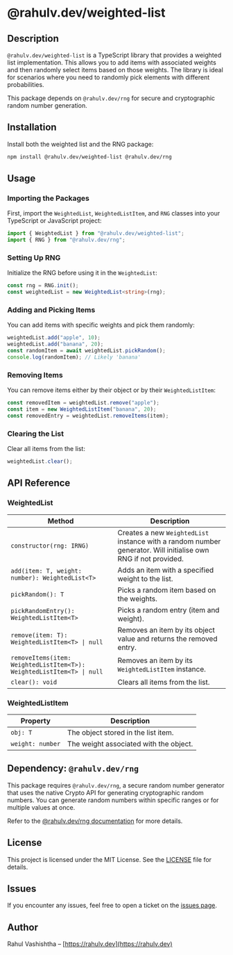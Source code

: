 # @rahulv.dev/weighted-list

## Description

`@rahulv.dev/weighted-list` is a TypeScript library that provides a weighted list implementation. This allows you to add items with associated weights and then randomly select items based on those weights. The library is ideal for scenarios where you need to randomly pick elements with different probabilities.

This package depends on `@rahulv.dev/rng` for secure and cryptographic random number generation.

## Installation

Install both the weighted list and the RNG package:

```bash
npm install @rahulv.dev/weighted-list @rahulv.dev/rng
```

## Usage

### Importing the Packages

First, import the `WeightedList`, `WeightedListItem`, and `RNG` classes into your TypeScript or JavaScript project:

```typescript
import { WeightedList } from "@rahulv.dev/weighted-list";
import { RNG } from "@rahulv.dev/rng";
```

### Setting Up RNG

Initialize the RNG before using it in the `WeightedList`:

```typescript
const rng = RNG.init();
const weightedList = new WeightedList<string>(rng);
```

### Adding and Picking Items

You can add items with specific weights and pick them randomly:

```typescript
weightedList.add("apple", 10);
weightedList.add("banana", 20);
const randomItem = await weightedList.pickRandom();
console.log(randomItem); // Likely 'banana'
```

### Removing Items

You can remove items either by their object or by their `WeightedListItem`:

```typescript
const removedItem = weightedList.remove("apple");
const item = new WeightedListItem("banana", 20);
const removedEntry = weightedList.removeItems(item);
```

### Clearing the List

Clear all items from the list:

```typescript
weightedList.clear();
```

## API Reference

### WeightedList<T>

| Method                                                                | Description                                                                                                    |
| --------------------------------------------------------------------- | -------------------------------------------------------------------------------------------------------------- |
| `constructor(rng: IRNG)`                                              | Creates a new `WeightedList` instance with a random number generator. Will initialise own RNG if not provided. |
| `add(item: T, weight: number): WeightedList<T>`                       | Adds an item with a specified weight to the list.                                                              |
| `pickRandom(): T`                                                     | Picks a random item based on the weights.                                                                      |
| `pickRandomEntry(): WeightedListItem<T>`                              | Picks a random entry (item and weight).                                                                        |
| `remove(item: T): WeightedListItem<T> \| null`                        | Removes an item by its object value and returns the removed entry.                                             |
| `removeItems(item: WeightedListItem<T>): WeightedListItem<T> \| null` | Removes an item by its `WeightedListItem` instance.                                                            |
| `clear(): void`                                                       | Clears all items from the list.                                                                                |

### WeightedListItem<T>

| Property         | Description                            |
| ---------------- | -------------------------------------- |
| `obj: T`         | The object stored in the list item.    |
| `weight: number` | The weight associated with the object. |

## Dependency: `@rahulv.dev/rng`

This package requires `@rahulv.dev/rng`, a secure random number generator that uses the native Crypto API for generating cryptographic random numbers. You can generate random numbers within specific ranges or for multiple values at once.

Refer to the [@rahulv.dev/rng documentation](https://www.npmjs.com/package/@rahulv.dev/rng) for more details.

## License

This project is licensed under the MIT License. See the [LICENSE](https://github.com/rahulv-official/weighted-list/blob/main/LICENSE) file for details.

## Issues

If you encounter any issues, feel free to open a ticket on the [issues page](https://github.com/rahulv-official/weighted-list/issues).

## Author

Rahul Vashishtha – [https://rahulv.dev](https://rahulv.dev)
